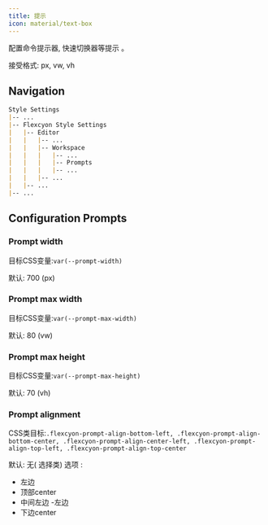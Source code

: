 ```yaml
---
title: 提示
icon: material/text-box 
---
```


配置命令提示器, 快速切换器等提示 。

接受格式: px, vw, vh

## Navigation
```md
Style Settings
|-- ...
|-- Flexcyon Style Settings
|   |-- Editor
|   |   |-- ...
|   |   |-- Workspace
|   |   |   |-- ...
|   |   |   |-- Prompts
|   |   |   |-- ...
|   |   |-- ...
|   |-- ...
|-- ...
```

## Configuration Prompts

### Prompt width
目标CSS变量:`var(--prompt-width)`

默认: 700 (px)

### Prompt max width
目标CSS变量:`var(--prompt-max-width)`

默认: 80 (vw)

### Prompt max height
目标CSS变量:`var(--prompt-max-height)`

默认: 70 (vh)

### Prompt alignment
CSS类目标:`.flexcyon-prompt-align-bottom-left, .flexcyon-prompt-align-bottom-center, .flexcyon-prompt-align-center-left, .flexcyon-prompt-align-top-left, .flexcyon-prompt-align-top-center`

默认: 无( 选择类)
选项 :
- 左边
- 顶部center
- 中间左边
-左边
- 下边center
